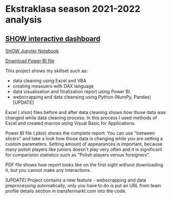 # Ekstraklasa season 2021-2022 analysis

## [SHOW interactive dashboard](https://app.powerbi.com/view?r=eyJrIjoiNmY5ZTcxYWEtZTExNi00ZWE0LThkZmItOGMwZDJlYWU0ZjFhIiwidCI6ImFjYjdlMzMyLWFjMTctNDA5ZC04OWZiLWE2MTQxNjEyNGM0YSIsImMiOjl9&pageName=ReportSection)

[SHOW Jupyter Notebook](https://github.com/michalprusaczyk98/Ekstraklasa-sezon-2021-2022/blob/main/Web_scrapping_and_preprocessing.ipynb)

[Download Power BI file](https://github.com/michalprusaczyk98/Ekstraklasa-sezon-2021-2022/raw/main/Ekstraklasa_2021-2022_Report.pbix)

This project shows my skillset such as: 
- data cleaning using Excel and VBA 
- creating measuers with DAX language 
- data visualisation and finalization report using Power BI.
- webscrapping and data cleansing using Python (NumPy, Pandas) [UPDATE]

Excel (.xlsm) files before and after data cleaning shows how those data was changed while data cleaning process. In this process I used methods of Excel and
created macros using Visual Basic for Applications. 

Power BI file (.pbix) shows the complete report. You can use "between slicers" and take a look how those data is changing while you are setting a custom parameters.
Setting amount of appearances is important, because many polish players like juniors doesn't play very often and it is significant for comparision statistics 
such as "Polish players versus foreigners".

PDF file shows how report looks like on the first sight without downloading it, but you cannot make any interactions.

[UPDATE] Project contains a new feature - webscrapping and data preprocessing automatically, only you have to do is put an URL from team profile details section in transfermarkt.com into the code.
